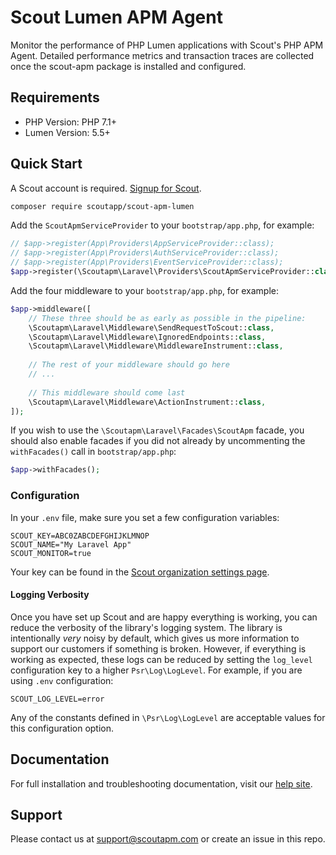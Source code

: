 # Scout Lumen APM Agent

Monitor the performance of PHP Lumen applications with Scout's PHP APM Agent.
Detailed performance metrics and transaction traces are collected once the scout-apm package is installed and configured.

## Requirements

* PHP Version: PHP 7.1+
* Lumen Version: 5.5+

## Quick Start

A Scout account is required. [Signup for Scout](https://scoutapm.com/users/sign_up).

```bash
composer require scoutapp/scout-apm-lumen
```

Add the `ScoutApmServiceProvider` to your `bootstrap/app.php`, for example:

```php
// $app->register(App\Providers\AppServiceProvider::class);
// $app->register(App\Providers\AuthServiceProvider::class);
// $app->register(App\Providers\EventServiceProvider::class);
$app->register(\Scoutapm\Laravel\Providers\ScoutApmServiceProvider::class);
```

Add the four middleware to your `bootstrap/app.php`, for example:

```php
$app->middleware([
    // These three should be as early as possible in the pipeline:
    \Scoutapm\Laravel\Middleware\SendRequestToScout::class,
    \Scoutapm\Laravel\Middleware\IgnoredEndpoints::class,
    \Scoutapm\Laravel\Middleware\MiddlewareInstrument::class,
    
    // The rest of your middleware should go here
    // ...
    
    // This middleware should come last
    \Scoutapm\Laravel\Middleware\ActionInstrument::class,
]);
```

If you wish to use the `\Scoutapm\Laravel\Facades\ScoutApm` facade, you should also enable facades if you did not
already by uncommenting the `withFacades()` call in `bootstrap/app.php`:

```php
$app->withFacades();
```

### Configuration

In your `.env` file, make sure you set a few configuration variables:

```
SCOUT_KEY=ABC0ZABCDEFGHIJKLMNOP
SCOUT_NAME="My Laravel App"
SCOUT_MONITOR=true
```

Your key can be found in the [Scout organization settings page](https://scoutapm.com/settings).

#### Logging Verbosity

Once you have set up Scout and are happy everything is working, you can reduce the verbosity of the library's logging
system. The library is intentionally *very* noisy by default, which gives us more information to support our customers
if something is broken. However, if everything is working as expected, these logs can be reduced by setting the
`log_level` configuration key to a higher `Psr\Log\LogLevel`. For example, if you are using `.env` configuration:

```
SCOUT_LOG_LEVEL=error
```

Any of the constants defined in `\Psr\Log\LogLevel` are acceptable values for this configuration option.

## Documentation

For full installation and troubleshooting documentation, visit our [help site](https://docs.scoutapm.com/#lumen).

## Support

Please contact us at support@scoutapm.com or create an issue in this repo.
